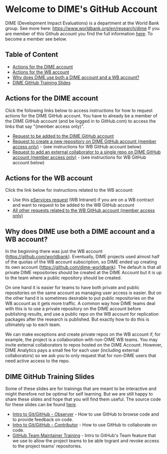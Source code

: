 # Welcome to DIME's GitHub Account

DIME (Development Impact Evaluations) is a department at the World Bank group. See more here: https://www.worldbank.org/en/research/dime If you are member of this Github account you find the full information [here](https://github.com/dime-worldbank/dime-account-admin-private). To become a member see below.

## Table of Content

* [Actions for the DIME account](#actions-for-the-dime-account)
* [Actions for the WB account](#actions-for-the-wb-account)
* [Why does DIME use both a DIME account and a WB account?](#why-does-dime-use-both-a-dime-account-and-a-wb-account)
* [DIME GitHub Training Slides](#dime-github-training-slides)

## Actions for the DIME account

Click the following links below to access instructions for how to request actions for the DIME GitHub account. You have to already be a member of the DIME GitHub account (and be logged in to GitHub.com) to access the links that say "(member access only)".

* [Request to be added to the DIME GitHub account](https://github.com/dime-worldbank/dime-account-admin/blob/master/instructions/request-access-dime-org.md)
* [Request to create a new repository on DIME GitHub account (member access only)](https://github.com/dime-worldbank/dime-account-admin-private/blob/master/instructions/request-new-repo-dime-org.md) - (see instructions for WB GitHub account below)
* [Request to add an external collaborator to a single repo on DIME GitHub account (member access only)](https://github.com/dime-worldbank/dime-account-admin-private/blob/master/instructions/add-external-collaborator-dime-org.md) - (see instructions for WB GitHub account below)

## Actions for the WB account

Click the link below for instructions related to the WB account:

* Use this [eServices request](https://worldbankgroup.service-now.com/wbg?id=wbg_sc_catalog&sys_id=910e1739db1a54903c5960ab13961912) (WB Intranet) if you are on a WB contract and want to request to be added to the WB GitHub account
* [All other requests related to the WB GitHub account (member access only)](https://github.com/dime-worldbank/dime-account-admin-private/blob/master/instructions/wb-github-account.md)

## Why does DIME use both a DIME account and a WB account?

In the beginning there was just the WB account (https://github.com/worldbank).
Eventually, DIME projects used almost half of the quotas of the WB account subscription,
so DIME ended up creating its own account (https://github.com/dime-worldbank).
The default is that all private DIME repositories should be created at the DIME Account
but it is up to the team where a public repository should be created.

On one hand it is easier for teams to have both
private and public repositories on the same account
as managing user access is easier.
But on the other hand it is sometimes desirable to put public repositories
on the WB account as it gets more traffic.
A common way how DIME teams deal with this
is to use a private repository on the DIME account before publishing results,
and use a public repo on the WB account for replication packages
after the research is published.
But exactly how to do this is ultimately up to each team.

We can make exceptions and create private repos on the WB account if,
for example, the project is a collaboration with non-DIME WB teams.
You may invite external collaborators to repos hosted on the DIME Account.
However, DIME Analytics pays a small fee for each user
(including external collaborators) so we ask you to only request that for
non-DIME users that need active access to the repo.

## DIME GitHub Training Slides

Some of these slides are for trainings that are meant to be interactive and might therefore not be optimal for self learning. But we are still happy to share these slides and hope that you will find them useful. The source code for these slides can be found [here](https://github.com/worldbank/dime-github-trainings/tree/master/GitHub-trainings).

* [Intro to Git/GitHub - Observer](https://osf.io/a2htb/) - How to use GitHub to browse code and to provide feedback on code.
* [Intro to Git/GitHub - Contributor](https://osf.io/2mz4j/) - How to use GitHub to collaborate on code.
* [GitHub Team Maintainer Training](https://osf.io/arpyc/) - Intro to GitHub's Team feature that we use to allow the project teams to be able togrant and revoke access to the project teams' repositories.
